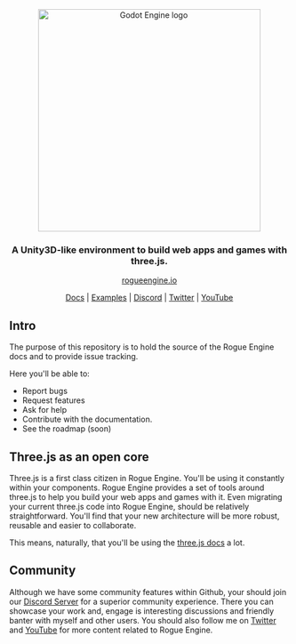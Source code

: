 <div align="center">
  <a href="https://rogueengine.io">
    <img src="https://rogueengine.io/RogueEngineLogotypeOMG.svg" width="400" alt="Godot Engine logo">
  </a>

  ### A Unity3D-like environment to build web apps and games with three.js.
  
  [rogueengine.io](https://rogueengine.io/)
  
  [Docs](https://docs.rogueengine.io/) | [Examples](https://rogueengine.io/examples) | [Discord](https://discord.gg/PnxAsck) | [Twitter](https://twitter.com/BeardScript) | [YouTube](https://www.youtube.com/channel/UCPQzvVxStUywZUsLcEuE16g)

</div>

## Intro

The purpose of this repository is to hold the source of the Rogue Engine docs and to provide issue tracking.

Here you'll be able to:

- Report bugs
- Request features
- Ask for help
- Contribute with the documentation.
- See the roadmap (soon)

## Three.js as an open core

Three.js is a first class citizen in Rogue Engine. You'll be using it constantly within your components. Rogue Engine provides a set of tools around three.js to help you build your web apps and games with it. Even migrating your current three.js code into Rogue Engine, should be relatively straightforward. You'll find that your new architecture will be more robust, reusable and easier to collaborate.

This means, naturally, that you'll be using the [three.js docs](https://threejs.org/docs/index.html#manual/introduction/Creating-a-scene) a lot.

## Community

Although we have some community features within Github, your should join our [Discord Server](https://discord.gg/PnxAsck) for a superior community experience. There you can showcase your work and, engage is interesting discussions and friendly banter with myself and other users. You should also follow me on [Twitter](https://twitter.com/BeardScript) and [YouTube](https://www.youtube.com/channel/UCPQzvVxStUywZUsLcEuE16g) for more content related to Rogue Engine.
